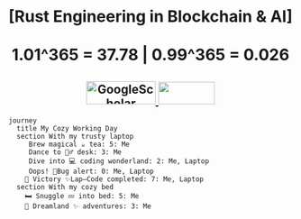 <h1 align="center">
[Rust Engineering in Blockchain & AI] <br/> <br/> 1.01^365 = 37.78 | 0.99^365 = 0.026
  <h2 align="center">
    <a href='https://t.me/jwest951227' target="_blank">
        <img width ="123px" height="41px" alt='GoogleScholar' src='https://img.shields.io/badge/-Telegram-blue?style=flat&logo=telegram&logoColor=white&&color=0181FF'>
    </a>
    <a href="mailto:jwest951227@gmail.com">
        <img width ="100px" height="40px" src="https://img.shields.io/badge/-Email-red?style=flat-square&logo=gmail&logoColor=white">
    </a>
  </h2>
</h1>

```mermaid
journey
  title My Cozy Working Day
  section With my trusty laptop
     Brew magical ☕️ tea: 5: Me 
     Dance to 🧙‍♂️ desk: 3: Me 
     Dive into 💻 coding wonderland: 2: Me, Laptop 
     Oops! 🚨Bug alert: 0: Me, Laptop 
    🎉 Victory ✨Lap—Code completed: 7: Me, Laptop 
  section With my cozy bed
    🛏️ Snuggle 💤 into bed: 5: Me 
    🌙 Dreamland ✨ adventures: 3: Me 
```
